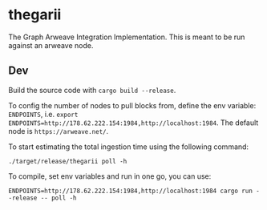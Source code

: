 # thegarii
The Graph Arweave Integration Implementation.
This is meant to be run against an arweave node.

## Dev
Build the source code with `cargo build --release`.

To config the number of nodes to pull blocks from, define the env variable: `ENDPOINTS`, i.e. `export ENDPOINTS=http://178.62.222.154:1984,http://localhost:1984`.
The default node is `https://arweave.net/`.

To start estimating the total ingestion time using the following command:
```shell
./target/release/thegarii poll -h
```

To compile, set env variables and run in one go, you can use:
```shell
ENDPOINTS=http://178.62.222.154:1984,http://localhost:1984 cargo run --release -- poll -h
```
